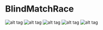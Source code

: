 BlindMatchRace
==============
![alt tag](http://s2.postimg.org/gkfpf6bq1/User_Guide_for_Blind_Match_Race_page_001.jpg)
![alt tag](http://s11.postimg.org/d3ah8au4z/User_Guide_for_Blind_Match_Race_page_002.jpg)
![alt tag](http://s1.postimg.org/qwmm0a8ov/User_Guide_for_Blind_Match_Race_page_003.jpg)
![alt tag](http://s2.postimg.org/o3cmt1789/User_Guide_for_Blind_Match_Race_page_004.jpg)
![alt tag](http://s13.postimg.org/wkoyorx8n/User_Guide_for_Blind_Match_Race_page_005.jpg)
